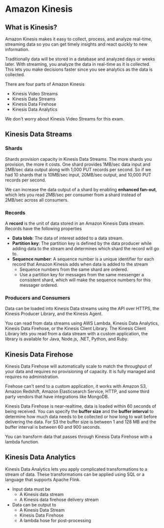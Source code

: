 # Amazon Kinesis

## What is Kinesis?

Amazon Kinesis makes it easy to collect, process, and analyze real-time, streaming data so you can get timely insights and react quickly to new information.

Traditionally data will be stored in a database and analyzed days or weeks later. With streaming, you analyze the data in real-time as it is collected. This lets you make decisions faster since you see analytics as the data is collected.

There are four parts of Amazon Kinesis

- Kinesis Video Streams
- Kinesis Data Streams
- Kinesis Data Firehose
- Kinesis Data Analytics

We don't worry about Kinesis Video Streams for this exam.

## Kinesis Data Streams

### Shards

Shards provision capacity in Kinesis Data Streams. The more shards you provision, the more it costs. One shard provides 1MB/sec data input and 2MB/sec data output along with 1,000 PUT records per second. So if we had 10 shards that is 10MB/sec input, 20MB/sec output, and 10,000 PUT records per second.

We can increase the data output of a shard by enabling **enhanced fan-out**, which lets you read 2MB/sec per consumer from a shard instead of 2MB/sec across all consumers.

### Records

A **record** is the unit of data stored in an Amazon Kinesis Data stream. Records have the following properties

- **Data blob**: The data of interest added to a data stream.
- **Partition key**: The partition key is defined by the data producer while adding data to the stream and determines which shard the record will go to.
- **Sequence number**: A sequence number is a unique identifier for each record that Amazon Kinesis adds when data is added to the stream
  - Sequence numbers from the same shard are ordered.
  - Use a partition key for messages from the same messenger a consistent shard, which will make the sequence numbers for this messager ordered.

### Producers and Consumers

<!-- TODO: remove buzzwords and replace with understanding if possible. -->

Data can be loaded into Kinesis Data streams using the API over HTTPS, the Kinesis Producer Library, and the Kinesis Agent.

You can read from data streams using AWS Lambda, Kinesis Data Analytics, Kinesis Data Firehose, or the Kinesis Client Library. The Kinesis Client Library lets you read from a data stream with a custom application, the library is available for Java, Node.js, .NET, Python, and Ruby.

## Kinesis Data Firehose

Kinesis Data Firehose will automatically scale to match the throughput of your data and requires no provisioning of capacity. It is fully managed and requires no administration.

Firehose can't send to a custom application, it works with Amazon S3, Amazon Redshift, Amazon Elasticsearch Service, HTTP, and some third party vendors that have integrations like MongoDB.

Kinesis Data Firehose is near-realtime, data is loaded within 60 seconds of being received. You can specify the **buffer size** and the **buffer interval** to determine how much data needs to be collected or how long to wait before delivering the data. For S3 the buffer size is between 1 and 128 MB and the buffer interval is between 60 and 900 seconds.

You can transform data that passes through Kinesis Data Firehose with a lambda function.

## Kinesis Data Analytics

Kinesis Data Analytics lets you apply complicated transformations to a stream of data. These transformations can be applied using SQL or a language that supports Apache Flink.

- Input data must be
  - A Kinesis data stream
  - A Kinesis data firehose delivery stream
- Data can be output to
  - A Kinesis Data Stream
  - Kinesis Data Firehose
  - A lambda hose for post-processing
